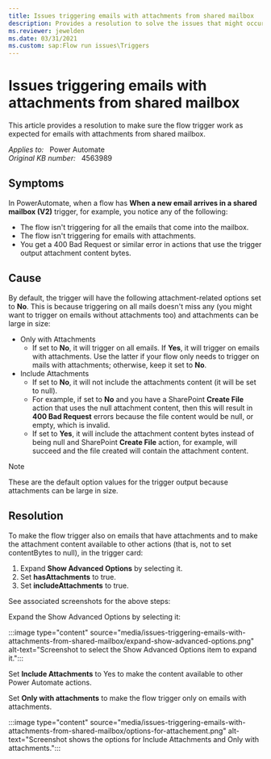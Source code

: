 ```yaml
---
title: Issues triggering emails with attachments from shared mailbox
description: Provides a resolution to solve the issues that might occur when a flow has When a new email arrives in a shared mailbox (V2) trigger.
ms.reviewer: jewelden
ms.date: 03/31/2021
ms.custom: sap:Flow run issues\Triggers
---
```

# Issues triggering emails with attachments from shared mailbox

This article provides a resolution to make sure the flow trigger work as expected for emails with attachments from shared mailbox.

_Applies to:_ &nbsp; Power Automate  
_Original KB number:_ &nbsp; 4563989

## Symptoms

In PowerAutomate, when a flow has **When a new email arrives in a shared mailbox (V2)** trigger, for example, you notice any of the following:

- The flow isn't triggering for all the emails that come into the mailbox.
- The flow isn't triggering for emails with attachments.
- You get a 400 Bad Request or similar error in actions that use the trigger output attachment content bytes.

## Cause

By default, the trigger will have the following attachment-related options set to **No**.  This is because triggering on all mails doesn't miss any (you might want to trigger on emails without attachments too) and attachments can be large in size:

- Only with Attachments
  - If set to **No**, it will trigger on all emails.  If **Yes**, it will trigger on emails with attachments. Use the latter if your flow only needs to trigger on mails with attachments; otherwise, keep it set to **No**.
- Include Attachments
  - If set to **No**, it will not include the attachments content (it will be set to null).
  - For example, if set to **No** and you have a SharePoint **Create File** action that uses the null attachment content, then this will result in **400 Bad Request** errors because the file content would be null, or empty, which is invalid.
  - If set to **Yes**, it will include the attachment content bytes instead of being null and SharePoint **Create File** action, for example, will succeed and the file created will contain the attachment content.

> [!NOTE]
> These are the default option values for the trigger output because attachments can be large in size.

## Resolution

To make the flow trigger also on emails that have attachments and to make the attachment content available to other actions (that is, not to set contentBytes to null), in the trigger card:

1. Expand **Show Advanced Options** by selecting it.
2. Set **hasAttachments** to true.
3. Set **includeAttachments** to true.

See associated screenshots for the above steps:

Expand the Show Advanced Options by selecting it:

:::image type="content" source="media/issues-triggering-emails-with-attachments-from-shared-mailbox/expand-show-advanced-options.png" alt-text="Screenshot to select the Show Advanced Options item to expand it.":::

Set **Include Attachments** to Yes to make the content available to other Power Automate actions.

Set **Only with attachments** to make the flow trigger only on emails with attachments.

:::image type="content" source="media/issues-triggering-emails-with-attachments-from-shared-mailbox/options-for-attachement.png" alt-text="Screenshot shows the options for Include Attachments and Only with attachments.":::
